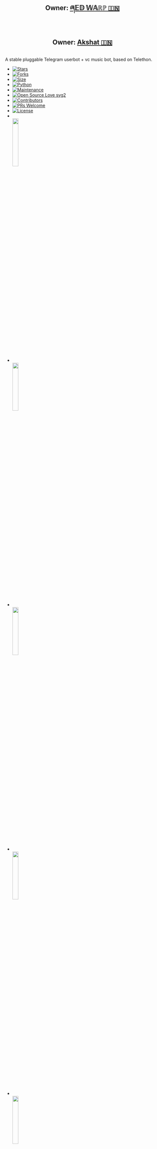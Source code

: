 
<h2 align="center"><b>Owner: <a href="https://telegram.dog/Red_warp"> ཞ𝔼𝔻 𝕎𝔸ℝℙ 🇮🇳</a></b></h2>
<br>
<h2 align="center"><b>Owner: <a href="https://telegram.dog/Akki_ThePro">Akshat 🇮🇳</a></b></h2>
<br
* UserBot - Đ₳Ɽ₭ Ƒմʂʂìօղ
<b>A stable pluggable Telegram userbot + vc music bot, based on Telethon.</b>   


* [![Stars](https://img.shields.io/github/stars/TeamFussion/Dark-Fussion?style=flat-square&color=yellow)](https://github.com/TeamFussion/Dark-Fussion/stargazers)
* [![Forks](https://img.shields.io/github/forks/TeamFussion/Dark-Fussion?style=flat-square&color=orange)](https://github.com/TeamFussion/Dark-Fussion/fork)
* [![Size](https://img.shields.io/github/repo-size/TeamFussion/Dark-Fussion?style=flat-square&color=green)](https://github.com/TeamFussion/Dark-Fussion/)   
* [![Python](https://img.shields.io/badge/Python-v3.9-blue)](https://www.python.org/)
* [![Maintenance](https://img.shields.io/badge/Maintained%3F-yes-green.svg)](https://github.com/TeamFussion/Dark-Fussion/graphs/commit-activity)
* [![Open Source Love svg2](https://badges.frapsoft.com/os/v2/open-source.svg?v=103)](https://github.com/TeamFussion/Dark-Fussion)   
* [![Contributors](https://img.shields.io/github/contributors/TeamFussion/Dark-Fussion?style=flat-square&color=green)](https://github.com/TeamFussion/Dark-Fussion/graphs/contributors)
* [![PRs Welcome](https://img.shields.io/badge/PRs-welcome-brightgreen.svg?style=flat-square)](https://makeapullrequest.com)
* [![License](https://img.shields.io/badge/License-AGPL-blue)](https://github.com/Akshat7678/Arjv3n-userbot/blob/main/LICENSE)
* <code><a href="https://git-scm.com/" target="_blank"> <img width="20%"   src="https://www.vectorlogo.zone/logos/git-scm/git-scm-ar21.svg"> </a></code>
* <code><a href="https://www.python.org/" target="_blank"> <img width="20%"   src="https://www.vectorlogo.zone/logos/python/python-ar21.svg"> </a></code>
* <code><a href="https://heroku.com/" target="_blank"> <img width="20%"   src="https://www.vectorlogo.zone/logos/heroku/heroku-ar21.svg"> </a></code>
* <code><a href="https://www.mysql.com/" target="_blank"> <img width="20%"  src="https://www.vectorlogo.zone/logos/mysql/mysql-ar21.svg"> </a></code>
* <code><a href="https://redis.io/" target="_blank"> <img width="20%"  src="https://www.vectorlogo.zone/logos/redis/redis-ar21.svg"> </a></code>
* <code><a href="https://firebase.google.com/" target="_blank"> <img width="20%"  src="https://www.vectorlogo.zone/logos/firebase/firebase-ar21.svg"> </a></code>
* <code><a href="https://www.mongodb.com/" target="_blank"> <img width="20%"  src="https://www.vectorlogo.zone/logos/mongodb/mongodb-ar21.svg"> </a></code>
* <code><a href="https://github.com/" target="_blank"> <img width="20%"  src="https://www.vectorlogo.zone/logos/github/github-ar21.svg"> </a></code>
* <code><a href="https://gitlab.com/" target="_blank"> <img width="20%"  src="https://www.vectorlogo.zone/logos/gitlab/gitlab-ar21.svg"> </a></code>
* <code><a href="https://www.postgresql.org/" target="_blank"> <img width="20%"  src="https://www.vectorlogo.zone/logos/postgresql/postgresql-ar21.svg"> </a></code>
* <code><a href="https://telegram.org/" target="_blank"> <img width="20%"  src="https://www.vectorlogo.zone/logos/telegram/telegram-ar21.svg"> </a></code> 
* [![Top Langs](https://github-readme-stats.vercel.app/api/top-langs/?username=Akshat7678&layout=compact&theme=radical)](https://github.com/Akshat7678/Avjes-TheUserbot)

<p align='middle'><img src='https://github-readme-streak-stats.herokuapp.com/?user=Akshat7678&theme=midnight-purple&show_icon=true' width='500"'></p> 

## Telegram 🏪
- [![Telegram Group](https://img.shields.io/badge/Telegram-Group-brightgreen)](https://t.me/DarkFussion)
- [![Telegram Channel](https://img.shields.io/badge/Telegram-Channel-brightgreen)](https://t.me/DarkFussion_Chat)

# Documentation 
[![Documentation](https://img.shields.io/badge/Documentation-Eletvps-blue)](http://t.me/EletvpsGithubUpdates)

## YouTube 📺
- [![YouTube Channel Subscribers](https://img.shields.io/youtube/channel/subscribers/UCxNJXtYNaIIQTg3_TBhge2A?style=social)](https://www.youtube.com/results?search_query=Akki+ThePro047)
- Tutorial to get Redis URL and password - [here.](./resources/extras/redistut.md)
---

## Deploy to Heroku
Get the [Necessary Variables](#Necessary-Variables) and then click the button below!  

[![Deploy](https://www.herokucdn.com/deploy/button.svg)](https://dashboard.heroku.com/new?button-url=https%3A%2F%2Fgithub.com%2FTeamFussion%2FDark-Fussion&template=https%3A%2F%2Fgithub.com%2FTeamFussion%2FDarkFussion)

 
## Necessary Variables
- `API_ID` - Your API_ID from [my.telegram.org](https://my.telegram.org/)
- `API_HASH` - Your API_HASH from [my.telegram.org](https://my.telegram.org/)
- `SESSION` - SessionString for your accounts login session. Get it from [here](#Session-String)
- `REDIS_URI` - Redis endpoint URL, from [redislabs](http://redislabs.com/), tutorial [here.](./resources/extras/redistut.md)
- `REDIS_PASSWORD ` - Redis endpoint Password, from [redislabs](http://redislabs.com/), tutorial [here.](./resources/extras/redistut.md)

## Session String
`SESSION`:
* [![Run on Repl.it](https://replit.com/badge/github/TeamHumanoid/Humanoid)](https://replit.com/@Noob-Stranger/HumanoidStringSession#main.py)

Made with 💕 by [@TheEletvps](https://t.me/TheEletvps). <br />

# License
Eletvps is licensed under [GNU Affero General Public License](https://www.gnu.org/licenses/agpl-3.0.en.html) v3 or later.

[![License](https://www.gnu.org/graphics/agplv3-155x51.png)](LICENSE)

----

# Deploy
- [Heroku](#Deploy-to-Heroku)
- [Local Machine](#Deploy-Locally)
- [Railway](#Deploy-to-Railway)
## Necessary Variables
- `API_ID` - Your API_ID from [my.telegram.org](https://my.telegram.org/)
- `API_HASH` - Your API_HASH from [my.telegram.org](https://my.telegram.org/)
- `SESSION` - SessionString for your accounts login session. Get it from [here](#Session-String)
- `REDIS_URI` - Redis endpoint URL, from [redislabs](http://redislabs.com/), tutorial [here.](./resources/extras/redistut.md)
- `REDIS_PASSWORD ` - Redis endpoint Password, from [redislabs](http://redislabs.com/), tutorial [here.](./resources/extras/redistut.md)

